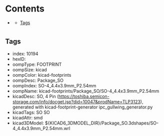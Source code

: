 



Contents
========

* [](#)
	* [Tags](#tags)

# 

## Tags

- index: 10194
- hexID: 
- oompType: FOOTPRINT
- oompSize: kicad
- oompColor: kicad-footprints
- oompDesc: Package_SO
- oompIndex: SO-4_4.4x3.9mm_P2.54mm
- oompName: kicad-footprints/Package_SO/SO-4_4.4x3.9mm_P2.54mm
- kicadDesc: SO, 4 Pin (https://toshiba.semicon-storage.com/info/docget.jsp?did=10047&prodName=TLP3123), generated with kicad-footprint-generator ipc_gullwing_generator.py
- kicadTags: SO SO
- kicadAttr: smd
- kicad3DModel: ${KICAD6_3DMODEL_DIR}/Package_SO.3dshapes/SO-4_4.4x3.9mm_P2.54mm.wrl
